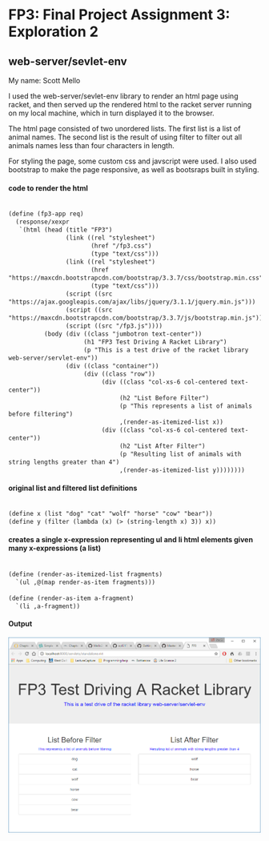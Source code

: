 # FP3: Final Project Assignment 3: Exploration 2

## web-server/sevlet-env
My name: Scott Mello


I used the web-server/sevlet-env library to render an html page using racket,
and then served up the rendered html to the racket server running on my
local machine, which in turn displayed it to the browser.

The html page consisted of two unordered lists. The first list is a list of
animal names. The second list is the result of using filter to filter out all
animals names less than four characters in length.

For styling the page, some custom css and javscript were used. I also used 
bootstrap to make the page responsive, as well as bootsraps built in styling. 


#### code to render the html

```

(define (fp3-app req)
  (response/xexpr
   `(html (head (title "FP3")
                (link ((rel "stylesheet")
                       (href "/fp3.css")
                       (type "text/css")))
                (link ((rel "stylesheet")
                       (href "https://maxcdn.bootstrapcdn.com/bootstrap/3.3.7/css/bootstrap.min.css")
                       (type "text/css")))
                (script ((src "https://ajax.googleapis.com/ajax/libs/jquery/3.1.1/jquery.min.js")))
                (script ((src "https://maxcdn.bootstrapcdn.com/bootstrap/3.3.7/js/bootstrap.min.js")))
                (script ((src "/fp3.js"))))
          (body (div ((class "jumbotron text-center"))
                     (h1 "FP3 Test Driving A Racket Library")
                     (p "This is a test drive of the racket library web-server/servlet-env"))
                (div ((class "container"))
                     (div ((class "row"))
                          (div ((class "col-xs-6 col-centered text-center"))
                               (h2 "List Before Filter")
                               (p "This represents a list of animals before filtering")
                               ,(render-as-itemized-list x))
                          (div ((class "col-xs-6 col-centered text-center"))
                               (h2 "List After Filter")
                               (p "Resulting list of animals with string lengths greater than 4")
                               ,(render-as-itemized-list y))))))))

```

#### original list and filtered list definitions

```

(define x (list "dog" "cat" "wolf" "horse" "cow" "bear"))
(define y (filter (lambda (x) (> (string-length x) 3)) x))

```

#### creates a single x-expression representing ul and li html elements given many x-expressions (a list)

```

(define (render-as-itemized-list fragments)
  `(ul ,@(map render-as-item fragments)))

(define (render-as-item a-fragment)
  `(li ,a-fragment))

```

#### Output

![fp3 image](/FP3.png?raw=true "fp3 image")